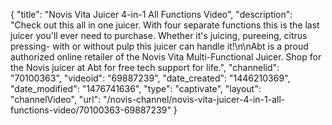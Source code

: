 {
    "title": "Novis Vita Juicer 4-in-1 All Functions Video",
    "description": "Check out this all in one juicer. With four separate functions this is the last juicer you'll ever need to purchase. Whether it's juicing, pureeing, citrus pressing- with or without pulp this juicer can handle it!\n\nAbt is a proud authorized online retailer of the Novis Vita Multi-Functional Juicer. Shop for the Novis juicer at Abt for free tech support for life.",
    "channelid": "70100363",
    "videoid": "69887239",
    "date_created": "1446210369",
    "date_modified": "1476741636",
    "type": "captivate",
    "layout": "channelVideo",
    "url": "\/novis-channel\/novis-vita-juicer-4-in-1-all-functions-video\/70100363-69887239"
}
